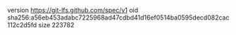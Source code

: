 version https://git-lfs.github.com/spec/v1
oid sha256:a56eb453adabc7225968ad47cdbd41d16ef0514ba0595decd082cac112c2d5fd
size 223782
